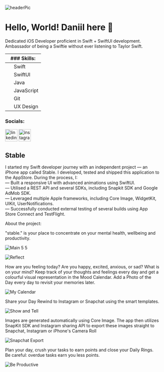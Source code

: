 ![headerPic](https://user-images.githubusercontent.com/90253901/194671328-0c0af353-e936-430a-afec-f9b3e4d37496.png)
# Hello, World! Daniil here 👋
Dedicated iOS Developer proficient in Swift + SwiftUI development. Ambassador of being a Swiftie without ever listening to Taylor Swift. 

|### Skills:|
|-----------------------------------------------------------------------------------------------------------------------------------------------|
|<img src="https://user-images.githubusercontent.com/90253901/194717945-e64920e4-d4ba-4e10-8ef8-f1a410f52923.png" width = "16"> Swift<br />|
|<img src="https://user-images.githubusercontent.com/90253901/194718051-5e1005bb-fc0f-41aa-b843-d962660022a3.png" width = "16"> SwiftUI<br />|
|<img src="https://user-images.githubusercontent.com/90253901/194718231-49e215f4-11c5-4075-af13-17d6ae00467c.png" width = "16"> Java<br />
|<img src="https://user-images.githubusercontent.com/90253901/194718279-025f8f52-3bf2-46a4-8bb3-53e68af0084b.png" width = "16"> JavaScript<br />|
|<img src="https://user-images.githubusercontent.com/90253901/194718581-ab952b3c-e3c9-4a02-9f23-646ba39807c2.png" width = "16"> Git<br />|
|<img src="https://user-images.githubusercontent.com/90253901/194718768-df924f5a-d0d1-4afd-9c45-43ee0a092fe1.png" width = "16"> UX Design<br />|

### Socials:
[<img src='https://cdn.jsdelivr.net/npm/simple-icons@3.0.1/icons/linkedin.svg' alt='linkedin' height='40'>](https://www.linkedin.com/in/daniil-bya/)  [<img src='https://cdn.jsdelivr.net/npm/simple-icons@3.0.1/icons/instagram.svg' alt='instagram' height='40'>](https://www.instagram.com/peachtuber/)  

## Stable
I started my Swift developer journey with an independent project — an iPhone app called Stable. I developed, tested and shipped this application to the AppStore. During the process, I:
<br />— Built a responsive UI with advanced animations using SwiftUI.
<br />— Utilised a REST API and several SDKs, including Snapkit SDK and Google AdMob SDK.
<br />— Leveraged multiple Apple frameworks, including Core Image, WidgetKit, UIKit, UserNotifications.
<br />— Successfully conducted external testing of several builds using App Store Connect and TestFlight.

About the project:

"stable." is your place to concentrate on your mental health, wellbeing and productivity. 

![Main 5 5](https://user-images.githubusercontent.com/90253901/194671760-2a48ef82-c83f-40bb-8b84-e50b090bc412.png)

![Reflect](https://user-images.githubusercontent.com/90253901/194712205-8c349083-6bbb-4291-a8b4-afc4bdb4ed13.gif)

How are you feeling today? Are you happy, excited, anxious, or sad? What is on your mind? Keep track of your thoughts and feelings every day and get a colourful visual representation in the Mood Calendar. Add a Photo of the Day every day to revisit your memories later.

![My Calendar](https://user-images.githubusercontent.com/90253901/194712223-fda33243-4ab4-45d2-ba96-3672550d89ea.gif)

Share your Day Rewind to Instagram or Snapchat using the smart templates. 

![Show and Tell](https://user-images.githubusercontent.com/90253901/194712409-17367210-a105-4df4-8b78-db663b8f0bee.gif)

Images are generated automatically using Core Image. The app then utilizes SnapKit SDK and Instagram sharing API to export these images straight to Snapchat, Instagram or iPhone's Camera Roll

![Snapchat Export](https://user-images.githubusercontent.com/90253901/194719968-85949df3-3a2b-464a-a003-abb650c46b54.gif)

Plan your day, crush your tasks to earn points and close your Daily Rings. Be careful: overdue tasks earn you less points.

![Be Productive](https://user-images.githubusercontent.com/90253901/194712455-85785167-03b8-4b44-bd80-e382760f25b1.gif)
